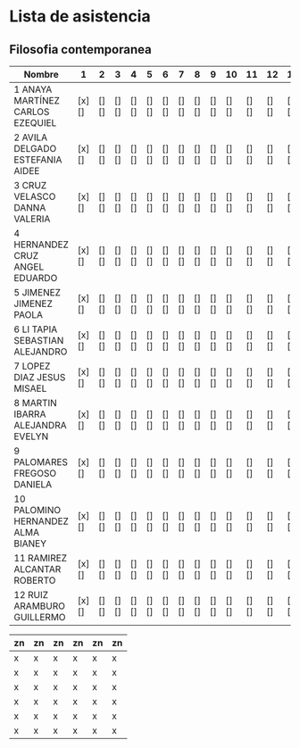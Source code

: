 # Lista de asistencia 
## Filosofia contemporanea


  | Nombre                             | 1     | 2    | 3    | 4    | 5    | 6    | 7    | 8    | 9    | 10   | 11   | 12   | 13   | 14   | 15   | 16   | 17   |
  |------------------------------------|-------|------|------|------|------|------|------|------|------|------|------|------|------|------|------|------|------|
  | 1  ANAYA MARTÍNEZ CARLOS EZEQUIEL  | [x][] | [][] | [][] | [][] | [][] | [][] | [][] | [][] | [][] | [][] | [][] | [][] | [][] | [][] | [][] | [][] | [][] |
  | 2  AVILA DELGADO ESTEFANIA AIDEE   | [x][] | [][] | [][] | [][] | [][] | [][] | [][] | [][] | [][] | [][] | [][] | [][] | [][] | [][] | [][] | [][] | [][] |
  | 3  CRUZ VELASCO DANNA VALERIA      | [x][] | [][] | [][] | [][] | [][] | [][] | [][] | [][] | [][] | [][] | [][] | [][] | [][] | [][] | [][] | [][] | [][] |
  | 4  HERNANDEZ CRUZ ANGEL EDUARDO    | [x][] | [][] | [][] | [][] | [][] | [][] | [][] | [][] | [][] | [][] | [][] | [][] | [][] | [][] | [][] | [][] | [][] |
  | 5  JIMENEZ JIMENEZ PAOLA           | [x][] | [][] | [][] | [][] | [][] | [][] | [][] | [][] | [][] | [][] | [][] | [][] | [][] | [][] | [][] | [][] | [][] |
  | 6  LI TAPIA SEBASTIAN ALEJANDRO    | [x][] | [][] | [][] | [][] | [][] | [][] | [][] | [][] | [][] | [][] | [][] | [][] | [][] | [][] | [][] | [][] | [][] |
  | 7  LOPEZ DIAZ JESUS MISAEL         | [x][] | [][] | [][] | [][] | [][] | [][] | [][] | [][] | [][] | [][] | [][] | [][] | [][] | [][] | [][] | [][] | [][] |
  | 8  MARTIN IBARRA ALEJANDRA EVELYN  | [x][] | [][] | [][] | [][] | [][] | [][] | [][] | [][] | [][] | [][] | [][] | [][] | [][] | [][] | [][] | [][] | [][] |
  | 9  PALOMARES FREGOSO DANIELA       | [x][] | [][] | [][] | [][] | [][] | [][] | [][] | [][] | [][] | [][] | [][] | [][] | [][] | [][] | [][] | [][] | [][] |
  | 10  PALOMINO HERNANDEZ ALMA BIANEY | [x][] | [][] | [][] | [][] | [][] | [][] | [][] | [][] | [][] | [][] | [][] | [][] | [][] | [][] | [][] | [][] | [][] |
  | 11  RAMIREZ ALCANTAR ROBERTO       | [x][] | [][] | [][] | [][] | [][] | [][] | [][] | [][] | [][] | [][] | [][] | [][] | [][] | [][] | [][] | [][] | [][] |
  | 12  RUIZ ARAMBURO GUILLERMO        | [x][] | [][] | [][] | [][] | [][] | [][] | [][] | [][] | [][] | [][] | [][] | [][] | [][] | [][] | [][] | [][] | [][] |

















| zn | zn | zn | zn | zn | zn |
|----|----|----|----|----|----|
| x  | x  | x  | x  | x  | x  |
| x  | x  | x  | x  | x  | x  |
| x  | x  | x  | x  | x  | x  |
| x  | x  | x  | x  | x  | x  |
| x  | x  | x  | x  | x  | x  |
| x  | x  | x  | x  | x  | x  |

